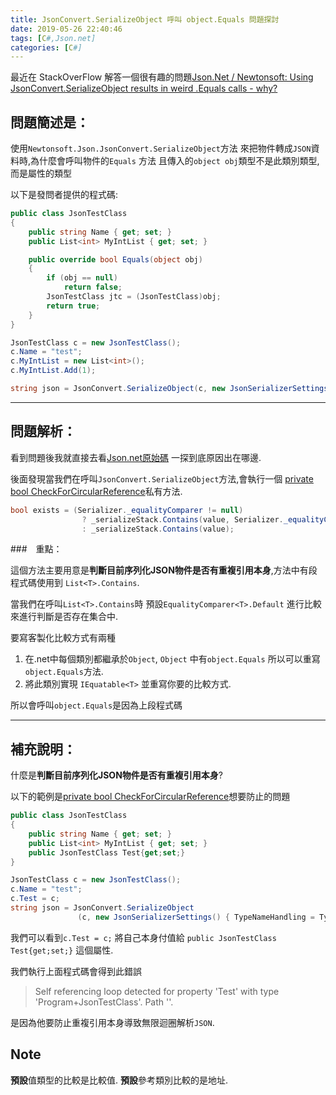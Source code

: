 ```yaml
---
title: JsonConvert.SerializeObject 呼叫 object.Equals 問題探討
date: 2019-05-26 22:40:46
tags: [C#,Json.net]
categories: [C#]
---
```


最近在 StackOverFlow 解答一個很有趣的問題[Json.Net / Newtonsoft: Using JsonConvert.SerializeObject results in weird .Equals calls - why?](https://stackoverflow.com/questions/51669072/json-net-newtonsoft-using-jsonconvert-serializeobject-results-in-weird-equal/51670641#51670641)

## 問題簡述是：

使用`Newtonsoft.Json.JsonConvert.SerializeObject`方法 來把物件轉成`JSON`資料時,為什麼會呼叫物件的`Equals` 方法 且傳入的`object obj`類型不是此類別類型,而是屬性的類型

以下是發問者提供的程式碼:

``` c#
public class JsonTestClass
{
    public string Name { get; set; }
    public List<int> MyIntList { get; set; }

    public override bool Equals(object obj)
    {
        if (obj == null)
            return false;
        JsonTestClass jtc = (JsonTestClass)obj;
        return true;
    }
}

JsonTestClass c = new JsonTestClass();
c.Name = "test";
c.MyIntList = new List<int>();
c.MyIntList.Add(1);

string json = JsonConvert.SerializeObject(c, new JsonSerializerSettings() { TypeNameHandling = TypeNameHandling.All });
```

-----

## 問題解析：

看到問題後我就直接去看[Json.net原始碼](https://github.com/JamesNK/Newtonsoft.Json) 一探到底原因出在哪邊.

後面發現當我們在呼叫`JsonConvert.SerializeObject`方法,會執行一個 [private bool CheckForCircularReference](https://github.com/JamesNK/Newtonsoft.Json/blob/c90e6e871ae39cd4686dac6fa64a780e527123a8/Src/Newtonsoft.Json/Serialization/JsonSerializerInternalWriter.cs)私有方法.

``` c#
bool exists = (Serializer._equalityComparer != null)
                ? _serializeStack.Contains(value, Serializer._equalityComparer)
                : _serializeStack.Contains(value);
```

###　重點：

這個方法主要用意是**判斷目前序列化JSON物件是否有重複引用本身**,方法中有段程式碼使用到 `List<T>.Contains`.

當我們在呼叫`List<T>.Contains`時 預設`EqualityComparer<T>.Default` 進行比較來進行判斷是否存在集合中.

要寫客製化比較方式有兩種

1. 在.net中每個類別都繼承於`Object`, `Object` 中有`object.Equals` 所以可以重寫`object.Equals`方法.
2. 將此類別實現 `IEquatable<T>` 並重寫你要的比較方式.

所以會呼叫`object.Equals`是因為上段程式碼

-----

## 補充說明：

什麼是**判斷目前序列化JSON物件是否有重複引用本身**?

以下的範例是[private bool CheckForCircularReference](https://github.com/JamesNK/Newtonsoft.Json/blob/c90e6e871ae39cd4686dac6fa64a780e527123a8/Src/Newtonsoft.Json/Serialization/JsonSerializerInternalWriter.cs)想要防止的問題

```c#
public class JsonTestClass
{
    public string Name { get; set; }
    public List<int> MyIntList { get; set; }
    public JsonTestClass Test{get;set;}
}

JsonTestClass c = new JsonTestClass();
c.Name = "test";
c.Test = c;
string json = JsonConvert.SerializeObject
               (c, new JsonSerializerSettings() { TypeNameHandling = TypeNameHandling.All });
```

我們可以看到`c.Test = c;` 將自己本身付值給 `public JsonTestClass Test{get;set;}` 這個屬性.

我們執行上面程式碼會得到此錯誤

> Self referencing loop detected for property 'Test' with type 'Program+JsonTestClass'. Path ''.

是因為他要防止重複引用本身導致無限迴圈解析`JSON`.

## Note

**預設**值類型的比較是比較值.
**預設**參考類別比較的是地址.